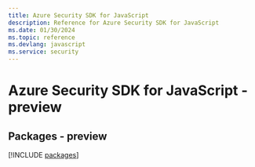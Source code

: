 ```yaml
---
title: Azure Security SDK for JavaScript
description: Reference for Azure Security SDK for JavaScript
ms.date: 01/30/2024
ms.topic: reference
ms.devlang: javascript
ms.service: security
---
```

# Azure Security SDK for JavaScript - preview
## Packages - preview
[!INCLUDE [packages](security-index.md)]